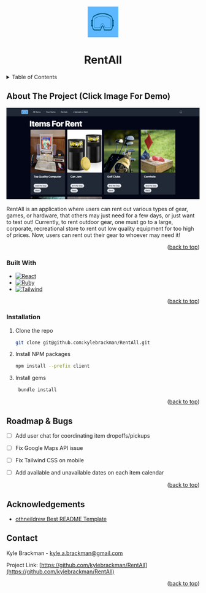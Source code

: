 <a name="readme-top"></a>
<!-- PROJECT LOGO -->
<br />
<div align="center">
  <a >
    <img src="images/favicon.ico" alt="RentAll logo" width="80" height="80">
  </a>

  <h1 align="center">RentAll</h1>
</div>


<!-- TABLE OF CONTENTS -->
<details>
  <summary>Table of Contents</summary>
  <ol>
    <li>
      <a href="#about-the-project">About The Project</a>
      <ul>
        <li><a href="#built-with">Built With</a></li>
      </ul>
    </li>
    <li>
      <a href="#getting-started">Getting Started</a>
      <ul>
        <li><a href="#installation">Installation</a></li>
      </ul>
    </li>
    <li><a href="#usage">Usage</a></li>
    <li><a href="#roadmap">Roadmap</a></li>
    <li><a href="#contact">Contact</a></li>
  </ol>
</details>



<!-- ABOUT THE PROJECT -->
## About The Project (Click Image For Demo)

[![Product Name Screen Shot][product-screenshot]](https://rentall-6528b54d3efd.herokuapp.com/allItems)

RentAll is an application where users can rent out various types of gear, games, or hardware, that others may just need for a few days, or just want to test out! Currently, to rent outdoor gear, one must go to a large, corporate, recreational store to rent out low quality equipment for too high of prices. Now, users can rent out their gear to whoever may need it!

<p align="right">(<a href="#readme-top">back to top</a>)</p>



### Built With

* [![React][React.js]][React-url]
* [![Ruby][Ruby.rb]][Ruby-url]
* [![Tailwind][]][Tailwind-url]

<p align="right">(<a href="#readme-top">back to top</a>)</p>


### Installation

1. Clone the repo
   ```sh
   git clone git@github.com:kylebrackman/RentAll.git
   ```
2. Install NPM packages
   ```sh
   npm install --prefix client
   ```
3. Install gems
   ```sh
    bundle install
   ```

<p align="right">(<a href="#readme-top">back to top</a>)</p>


<!-- ROADMAP -->
## Roadmap & Bugs

- [ ] Add user chat for coordinating item dropoffs/pickups
- [ ] Fix Google Maps API issue
- [ ] Fix Tailwind CSS on mobile
- [ ] Add available and unavailable dates on each item calendar


<p align="right">(<a href="#readme-top">back to top</a>)</p>

<!-- CONTACT -->

## Acknowledgements
* [othneildrew Best README Template](https://github.com/othneildrew/Best-README-Template/tree/master)


## Contact

Kyle Brackman - kyle.a.brackman@gmail.com

Project Link: [https://github.com/kylebrackman/RentAll](https://github.com/kylebrackman/RentAll)

<p align="right">(<a href="#readme-top">back to top</a>)</p>


<!-- MARKDOWN LINKS & IMAGES -->
<!-- https://www.markdownguide.org/basic-syntax/#reference-style-links -->
[contributors-shield]: https://img.shields.io/github/contributors/othneildrew/Best-README-Template.svg?style=for-the-badge
[contributors-url]: https://github.com/othneildrew/Best-README-Template/graphs/contributors
[forks-shield]: https://img.shields.io/github/forks/othneildrew/Best-README-Template.svg?style=for-the-badge
[forks-url]: https://github.com/othneildrew/Best-README-Template/network/members
[stars-shield]: https://img.shields.io/github/stars/othneildrew/Best-README-Template.svg?style=for-the-badge
[stars-url]: https://github.com/othneildrew/Best-README-Template/stargazers
[issues-shield]: https://img.shields.io/github/issues/othneildrew/Best-README-Template.svg?style=for-the-badge
[issues-url]: https://github.com/othneildrew/Best-README-Template/issues
[linkedin-shield]: https://img.shields.io/badge/-LinkedIn-black.svg?style=for-the-badge&logo=linkedin&colorB=555
[linkedin-url]: https://www.linkedin.com/in/kyle-brackman/
[product-screenshot]: images/RentAll_Home_Page.png
[React.js]: https://img.shields.io/badge/React-20232A?style=for-the-badge&logo=react&logoColor=61DAFB
[React-url]: https://reactjs.org/
[Tailwind-url]: https://tailwindcss.com/
[Tailwind]: https://img.shields.io/badge/Tailwind-Blue
[Ruby-url]: https://www.ruby-lang.org/en/
[Ruby.rb]:https://camo.githubusercontent.com/3e54bb93c9b07f26583176c6d06d716fb4979496f742fc9eed7c9c5ba8befb27/68747470733a2f2f696d672e736869656c64732e696f2f62616467652f527562792d4343333432443f7374796c653d666c6174266c6f676f3d72756279266c6f676f436f6c6f723d626c61636b

